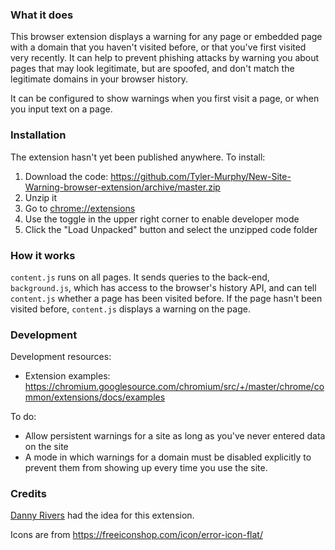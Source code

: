 ### What it does

This browser extension displays a warning for any page or embedded page  with a domain that you haven't visited before, or that you've first visited very recently. It can help to prevent phishing attacks by warning you about pages that may look legitimate, but are spoofed, and don't match the legitimate domains in your browser history.

It can be configured to show warnings when you first visit a page, or when you input text on a page.

### Installation

The extension hasn't yet been published anywhere. To install:
1. Download the code: https://github.com/Tyler-Murphy/New-Site-Warning-browser-extension/archive/master.zip
2. Unzip it
3. Go to [chrome://extensions](chrome://extensions)
4. Use the toggle in the upper right corner to enable developer mode
5. Click the "Load Unpacked" button and select the unzipped code folder

### How it works

`content.js` runs on all pages. It sends queries to the back-end, `background.js`, which has access to the browser's history API, and can tell `content.js` whether a page has been visited before. If the page hasn't been visited before, `content.js` displays a warning on the page.

### Development

Development resources:
* Extension examples: https://chromium.googlesource.com/chromium/src/+/master/chrome/common/extensions/docs/examples

To do:
* Allow persistent warnings for a site as long as you've never entered data on the site
* A mode in which warnings for a domain must be disabled explicitly to prevent them from showing up every time you use the site.

### Credits

[Danny Rivers](https://github.com/cdeevfrr) had the idea for this extension.

Icons are from https://freeiconshop.com/icon/error-icon-flat/
